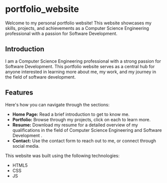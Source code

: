 # portfolio_website

Welcome to my personal portfolio website! This website showcases my skills, projects, and achievements as a Computer Science Engineering professional with a passion for Software Development.

## Introduction

I am a Computer Science Engineering professional with a strong passion for Software Development. This portfolio website serves as a central hub for anyone interested in learning more about me, my work, and my journey in the field of software development.

## Features

 Here's how you can navigate through the sections:
- **Home Page:** Read a brief introduction to get to know me.
- **Portfolio:** Browse through my projects, click on each to learn more.
- **Resume:** Download my resume for a detailed overview of my qualifications in the field of Computer Science Engineering and Software Development .
- **Contact:** Use the contact form to reach out to me, or connect through social media.

This website was built using the following technologies:
- HTML5
- CSS
- JS
